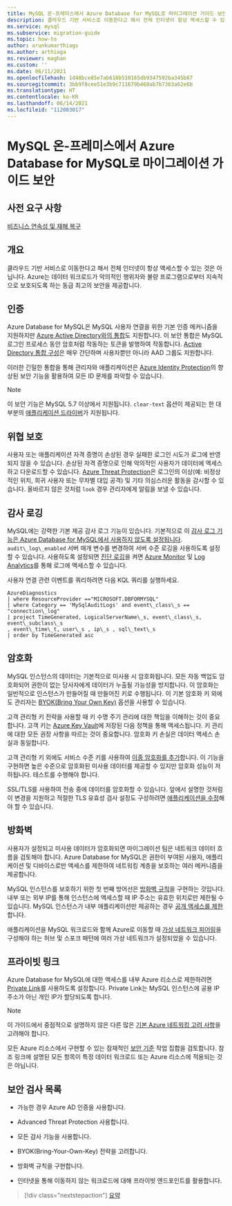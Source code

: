 ```yaml
---
title: MySQL 온-프레미스에서 Azure Database for MySQL로 마이그레이션 가이드 보안
description: 클라우드 기반 서비스로 이동한다고 해서 전체 인터넷이 항상 액세스할 수 있는 것은 아닙니다.
ms.service: mysql
ms.subservice: migration-guide
ms.topic: how-to
author: arunkumarthiags
ms.author: arthiaga
ms.reviewer: maghan
ms.custom: ''
ms.date: 06/11/2021
ms.openlocfilehash: 1d48bce85e7ab618b510165db9347592ba345b87
ms.sourcegitcommit: 3bb9f8cee51e3b9c711679b460ab7b7363a62e6b
ms.translationtype: HT
ms.contentlocale: ko-KR
ms.lasthandoff: 06/14/2021
ms.locfileid: "112083017"
---
```

# <a name="mysql-on-premises-to-azure-database-for-mysql-migration-guide-security"></a>MySQL 온-프레미스에서 Azure Database for MySQL로 마이그레이션 가이드 보안

## <a name="prerequisites"></a>사전 요구 사항

[비즈니스 연속성 및 재해 복구](12-business-continuity-and-disaster-recovery.md)

## <a name="overview"></a>개요

클라우드 기반 서비스로 이동한다고 해서 전체 인터넷이 항상 액세스할 수 있는 것은 아닙니다. Azure는 데이터 워크로드가 악의적인 행위자와 불량 프로그램으로부터 지속적으로 보호되도록 하는 동급 최고의 보안을 제공합니다.

## <a name="authentication"></a>인증

Azure Database for MySQL은 MySQL 사용자 연결을 위한 기본 인증 메커니즘을 지원하지만 [Azure Active Directory와의 통합](../../concepts-azure-ad-authentication.md)도 지원합니다. 이 보안 통합은 MySQL 로그인 프로세스 동안 암호처럼 작동하는 토큰을 발행하여 작동합니다. [Active Directory 통합 구성](../../howto-configure-sign-in-azure-ad-authentication.md)은 매우 간단하며 사용자뿐만 아니라 AAD 그룹도 지원합니다.

이러한 긴밀한 통합을 통해 관리자와 애플리케이션은 [Azure Identity Protection](/azure/active-directory/identity-protection/overview-identity-protection)의 향상된 보안 기능을 활용하여 모든 ID 문제를 파악할 수 있습니다.

> [!NOTE] 
> 이 보안 기능은 MySQL 5.7 이상에서 지원됩니다. `clear-text` 옵션이 제공되는 한 대부분의 [애플리케이션 드라이버](../../howto-configure-sign-in-azure-ad-authentication.md)가 지원됩니다.

## <a name="threat-protection"></a>위협 보호

사용자 또는 애플리케이션 자격 증명이 손상된 경우 실패한 로그인 시도가 로그에 반영되지 않을 수 있습니다. 손상된 자격 증명으로 인해 악의적인 사용자가 데이터에 액세스하고 다운로드할 수 있습니다. [Azure Threat Protection](/azure/mysql/concepts-data-access-and-security-threat-protection)은 로그인의 이상(예: 비정상적인 위치, 희귀 사용자 또는 무차별 대입 공격) 및 기타 의심스러운 활동을 감시할 수 있습니다. 올바르지 않은 것처럼 `look` 경우 관리자에게 알림을 보낼 수 있습니다.

## <a name="audit-logging"></a>감사 로깅

MySQL에는 강력한 기본 제공 감사 로그 기능이 있습니다. 기본적으로 이 [감사 로그 기능은 Azure Database for MySQL에서 사용하지 않도록 설정됩니다](../../concepts-audit-logs.md). `audit\_log\_enabled` 서버 매개 변수를 변경하여 서버 수준 로깅을 사용하도록 설정할 수 있습니다. 사용하도록 설정되면 [진단 로깅](../../howto-configure-audit-logs-portal.md#set-up-diagnostic-logs)을 켜면 [Azure Monitor](../../../azure-monitor/overview.md) 및 [Log Analytics](../../../azure-monitor/logs/design-logs-deployment.md)를 통해 로그에 액세스할 수 있습니다.

사용자 연결 관련 이벤트를 쿼리하려면 다음 KQL 쿼리를 실행하세요.

```
AzureDiagnostics  
| where ResourceProvider =="MICROSOFT.DBFORMYSQL" 
| where Category == 'MySqlAuditLogs' and event\_class\_s == "connection\_log"  
| project TimeGenerated, LogicalServerName\_s, event\_class\_s, event\_subclass\_s  
, event\_time\_t, user\_s , ip\_s , sql\_text\_s  
| order by TimeGenerated asc
```

## <a name="encryption"></a>암호화

MySQL 인스턴스의 데이터는 기본적으로 미사용 시 암호화됩니다. 모든 자동 백업도 암호화되어 권한이 없는 당사자에게 데이터가 누출될 가능성을 방지합니다. 이 암호화는 일반적으로 인스턴스가 만들어질 때 만들어진 키로 수행됩니다. 이 기본 암호화 키 외에도 관리자는 [BYOK(Bring Your Own Key)](../../concepts-data-encryption-mysql.md) 옵션을 사용할 수 있습니다.

고객 관리형 키 전략을 사용할 때 키 수명 주기 관리에 대한 책임을 이해하는 것이 중요합니다. 고객 키는 [Azure Key Vault](/azure/key-vault/general/basic-concepts)에 저장된 다음 정책을 통해 액세스됩니다. 키 관리에 대한 모든 권장 사항을 따르는 것이 중요합니다. 암호화 키 손실은 데이터 액세스 손실과 동일합니다.

고객 관리형 키 외에도 서비스 수준 키를 사용하여 [이중 암호화를 추가](/azure/mysql/concepts-infrastructure-double-encryption)합니다. 이 기능을 구현하면 높은 수준으로 암호화된 미사용 데이터를 제공할 수 있지만 암호화 성능이 저하됩니다. 테스트를 수행해야 합니다.

SSL/TLS를 사용하여 전송 중에 데이터를 암호화할 수 있습니다. 앞에서 설명한 것처럼 이 변경을 지원하고 적절한 TLS 유효성 검사 설정도 구성하려면 [애플리케이션을 수정](../../howto-configure-ssl.md)해야 할 수 있습니다.

## <a name="firewall"></a>방화벽

사용자가 설정되고 미사용 데이터가 암호화되면 마이그레이션 팀은 네트워크 데이터 흐름을 검토해야 합니다. Azure Database for MySQL은 권한이 부여된 사용자, 애플리케이션 및 디바이스로만 액세스를 제한하여 네트워킹 계층을 보호하는 여러 메커니즘을 제공합니다.

MySQL 인스턴스를 보호하기 위한 첫 번째 방어선은 [방화벽 규칙](../../concepts-firewall-rules.md)을 구현하는 것입니다. 내부 또는 외부 IP를 통해 인스턴스에 액세스할 때 IP 주소는 유효한 위치로만 제한될 수 있습니다. MySQL 인스턴스가 내부 애플리케이션만 제공하는 경우 [공개 액세스를 제한](../../howto-deny-public-network-access.md)합니다.

애플리케이션을 MySQL 워크로드와 함께 Azure로 이동할 때 [가상 네트워크 피어링](/azure/virtual-network/virtual-network-peering-overview)을 구성해야 하는 허브 및 스포크 패턴에 여러 가상 네트워크가 설정되었을 수 있습니다.

## <a name="private-link"></a>프라이빗 링크

Azure Database for MySQL에 대한 액세스를 내부 Azure 리소스로 제한하려면 [Private Link](/azure/mysql/concepts-data-access-security-private-link)를 사용하도록 설정합니다. Private Link는 MySQL 인스턴스에 공용 IP 주소가 아닌 개인 IP가 할당되도록 합니다.

> [!NOTE]
> 이 가이드에서 중점적으로 설명하지 않은 다른 많은 [기본 Azure 네트워킹 고려 사항](../../concepts-data-access-and-security-vnet.md)을 고려해야 합니다.

모든 Azure 리소스에서 구현할 수 있는 잠재적인 [보안 기준](/azure/mysql/security-baseline) 작업 집합을 검토합니다. 참조 링크에 설명된 모든 항목이 특정 데이터 워크로드 또는 Azure 리소스에 적용되는 것은 아닙니다.

## <a name="security-checklist"></a>보안 검사 목록

  - 가능한 경우 Azure AD 인증을 사용합니다.

  - Advanced Threat Protection 사용합니다.

  - 모든 감사 기능을 사용합니다.

  - BYOK(Bring-Your-Own-Key) 전략을 고려합니다.

  - 방화벽 규칙을 구현합니다.

  - 인터넷을 통해 이동하지 않는 워크로드에 대해 프라이빗 엔드포인트를 활용합니다.  


> [!div class="nextstepaction"]
> [요약](./14-summary.md)